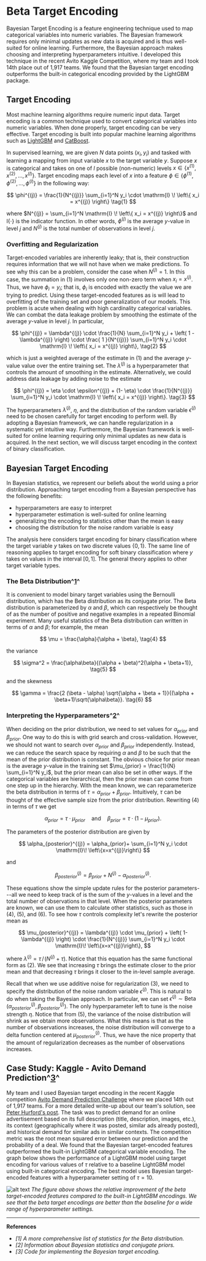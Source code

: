 # Beta Target Encoding


Bayesian Target Encoding is a feature engineering technique used to map categorical variables into numeric variables. The Bayesian framework requires only minimal updates as new data is acquired and is thus well-suited for online learning. Furthermore, the Bayesian approach makes choosing and interpreting hyperparameters intuitive. I developed this technique in the recent Avito Kaggle Competition, where my team and I took 14th place out of 1,917 teams. We found that the Bayesian target encoding outperforms the built-in categorical encoding provided by the LightGBM package.

## Target Encoding

Most machine learning algorithms require numeric input data. Target encoding is a common technique used to convert categorical variables into numeric variables. When done properly, target encoding can be very effective. Target encoding is built into popular machine learning algorithms such as [LightGBM](http://lightgbm.readthedocs.io/en/latest/Features.html#optimal-split-for-categorical-features) and [CatBoost](https://tech.yandex.com/catboost/doc/dg/concepts/algorithm-main-stages_cat-to-numberic-docpage/).

In supervised learning, we are given $N$ data points $(x_i, y_i)$ and tasked with learning a mapping from input variable $x$ to the target variable $y$. Suppose $x$ is categorical and takes on one of $l$ possible (non-numeric) levels $x\in \left\{ x^{(1)}, x^{(2)}, \dots, x^{(l)} \right\}$. Target encoding maps each level of $x$ into a feature $\phi\in \left\{ \phi^{(1)}, \phi^{(2)}, \dots, \phi^{(l)} \right\}$ in the following way:

$$ \phi^{(j)} = \frac{1}{N^{(j)}} \sum_{i=1}^N y_i \cdot \mathrm{I} \! \left\{ x_i = x^{(j)} \right\} \tag{1} $$

where $N^{(j)} = \sum_{i=1}^N \mathrm{I} \! \left\{ x_i = x^{(j)} \right\}$ and $\mathrm{I}\{\cdot\}$ is the indicator function. In other words, $\phi^{(j)}$ is the average $y$-value in level $j$ and $N^{(j)}$ is the total number of observations in level $j$.

### Overfitting and Regularization

Target-encoded variables are inherently leaky; that is, their construction requires information that we will not have when we make predictions. To see why this can be a problem, consider the case when $N^{(j)} = 1$. In this case, the summation in $(1)$ involves only one non-zero term when $x_i = x^{(j)}$. Thus, we have $\phi_i = y_i$; that is, $\phi_i$ is encoded with exactly the value we are trying to predict. Using these target-encoded features as is will lead to overfitting of the training set and poor generalization of our models. This problem is acute when dealing with high cardinality categorical variables. We can combat the data leakage problem by smoothing the estimate of the average $y$-value in level $j$. In particular,

$$ \phi^{(j)} = \lambda^{(j)} \cdot \frac{1}{N} \sum_{i=1}^N y_i + \left( 1 - \lambda^{(j)} \right) \cdot \frac{ 1 }{N^{(j)}} \sum_{i=1}^N y_i \cdot \mathrm{I} \! \left\{ x_i = x^{(j)} \right\}, \tag{2} $$

which is just a weighted average of the estimate in $(1)$ and the average $y$-value value over the entire training set. The $\lambda^{(j)}$ is a hyperparameter that controls the amount of smoothing in the estimate. Alternatively, we could address data leakage by adding noise to the estimate

$$ \phi^{(j)} = \eta \cdot \epsilon^{(j)} + (1- \eta) \cdot \frac{1}{N^{(j)}} \sum_{i=1}^N y_i \cdot \mathrm{I} \! \left\{ x_i = x^{(j)} \right\}. \tag{3} $$

The hyperparameters $\lambda^{(j)}$, $\eta$, and the distribution of the random variable $\epsilon^{(j)}$ need to be chosen carefully for target encoding to perform well. By adopting a Bayesian framework, we can handle regularization in a systematic yet intuitive way. Furthermore, the Bayesian framework is well-suited for online learning requiring only minimal updates as new data is acquired. In the next section, we will discuss target encoding in the context of binary classification.

## Bayesian Target Encoding

In Bayesian statistics, we represent our beliefs about the world using a prior distribution. Approaching target encoding from a Bayesian perspective has the following benefits:

- hyperparameters are easy to interpret
- hyperparameter estimation is well-suited for online learning
- generalizing the encoding to statistics other than the mean is easy
- choosing the distribution for the noise random variable is easy

The analysis here considers target encoding for binary classification where the target variable $y$ takes on two discrete values $\{0,1\}$. The same line of reasoning applies to target encoding for soft binary classification where $y$ takes on values in the interval $[0, 1]$. The general theory applies to other target variable types.

### The Beta Distribution^[1](https://en.wikipedia.org/wiki/Beta_distribution)^

It is convenient to model binary target variables using the Bernoulli distribution, which has the Beta distribution as its conjugate prior. The Beta distribution is parameterized by $\alpha$ and $\beta$, which can respectively be thought of as the number of positive and negative examples in a repeated Binomial experiment. Many useful statistics of the Beta distribution can written in terms of $\alpha$ and $\beta$; for example, the mean

$$ \mu = \frac{\alpha}{\alpha + \beta}, \tag{4} $$

the variance

$$ \sigma^2 = \frac{\alpha\beta}{(\alpha + \beta)^2(\alpha + \beta+1)}, \tag{5} $$

and the skewness

$$ \gamma = \frac{2 (\beta - \alpha) \sqrt{\alpha + \beta + 1}}{(\alpha + \beta+1)\sqrt{\alpha\beta}}. \tag{6} $$

### Interpreting the Hyperparameters^[2](https://people.eecs.berkeley.edu/~jordan/courses/260-spring10/other-readings/chapter9.pdf)^

When deciding on the prior distribution, we need to set values for $\alpha_{prior}$ and $\beta_{prior}$. One way to do this is with grid search and cross-validation. However, we should not want to search over $\alpha_{prior}$ and $\beta_{prior}$ independently. Instead, we can reduce the search space by requiring $\alpha$ and $\beta$ to be such that the mean of the prior distribution is constant. The obvious choice for prior mean is the average $y$-value in the training set $\mu_{prior} = \frac{1}{N} \sum_{i=1}^N y_i$, but the prior mean can also be set in other ways. If the categorical variables are hierarchical, then the prior mean can come from one step up in the hierarchy. With the mean known, we can reparameterize the beta distribution in terms of $\tau = \alpha_{prior} + \beta_{prior}$. Intuitively, $\tau$ can be thought of the effective sample size from the prior distribution. Rewriting $(4)$ in terms of $\tau$ we get

$$ \alpha_{prior} = \tau \cdot \mu_{prior} \quad\text{and}\quad \beta_{prior} = \tau \cdot(1 - \mu_{prior}). $$

The parameters of the posterior distribution are given by

$$ \alpha_{posterior}^{(j)} = \alpha_{prior}+ \sum_{i=1}^N y_i \cdot \mathrm{I}\! \left\{x=x^{(j)}\right\} $$

and

$$ \beta_{posterior}^{(j)} = \beta_{prior} + N^{(j)} - \alpha_{posterior}^{(j)}. $$

These equations show the simple update rules for the posterior parameters---all we need to keep track of is the sum of the $y$-values in a level and the total number of observations in that level. When the posterior parameters are known, we can use them to calculate other statistics, such as those in $(4)$, $(5)$, and $(6)$. To see how $\tau$ controls complexity let's rewrite the posterior mean as

$$ \mu_{posterior}^{(j)} = \lambda^{(j)} \cdot \mu_{prior} + \left( 1-\lambda^{(j)} \right) \cdot \frac{1}{N^{(j)}} \sum_{i=1}^N y_i \cdot \mathrm{I}\! \left\{x=x^{(j)}\right\}, $$

where $\lambda^{(j)} = \tau \,\big/\!\left( N^{(j)}+\tau \right).$ Notice that this equation has the same functional form as $(2)$. We see that increasing $\tau$ brings the estimate closer to the prior mean and that decreasing $\tau$ brings it closer to the in-level sample average.

Recall that when we use additive noise for regularization $(3)$, we need to specify the distribution of the noise random variable $\epsilon^{(j)}$. This is natural to do when taking the Bayesian approach. In particular, we can set $\epsilon^{(j)} \sim \mathrm{Beta}\!\left(\alpha_{posterior}^{(j)}, \beta_{posterior}^{(j)} \right)$. The only hyperparameter left to tune is the noise strength $\eta$. Notice that from $(5)$, the variance of the noise distribution will shrink as we obtain more observations. What this means is that as the number of observations increases, the noise distribution will converge to a delta function centered at $\mu_{posterior}^{(j)}$. Thus, we have the nice property that the amount of regularization decreases as the number of observations increases.

## Case Study: Kaggle - Avito Demand Prediction^[3](https://www.kaggle.com/mmotoki/avito-target-encoding)^

My team and I used Bayesian target encoding in the recent Kaggle competition [Avito Demand Prediction Challenge](https://www.kaggle.com/c/avito-demand-prediction) where we placed 14th out of 1,917 teams. For a more detailed write-up about our team's solution, see [Peter Hurford's post](https://www.kaggle.com/c/avito-demand-prediction/discussion/60059). The task was to predict demand for an online advertisement based on its full description (title, description, images, etc.), its context (geographically where it was posted, similar ads already posted), and historical demand for similar ads in similar contexts. The competition metric was the root mean squared error between our prediction and the probability of a deal. We found that the Bayesian target-encoded features outperformed the built-in LightGBM categorical variable encoding. The graph below shows the performance of a LightGBM model using target encoding for various values of $\tau$ relative to a baseline LightGBM model using built-in categorical encoding. The best model uses Bayesian target-encoded features with a hyperparameter setting of $\tau=10$.

![alt text](/images/bayesian-mean-target-encoding.svg "LightGBM with target encoding compared to built-in categorical variable encoding.")
*The figure above shows the relative improvement of the beta target-encoded features compared to the built-in LightGBM encodings. We see that the beta target encodings are better than the baseline for a wide range of hyperparameter settings.*

---

**References**

- *[1] A more comprehensive list of statistics for the Beta distribution.*
- *[2] Information about Bayesian statistics and conjugate priors.*
- *[3] Code for implementing the Bayesian target encoding.*